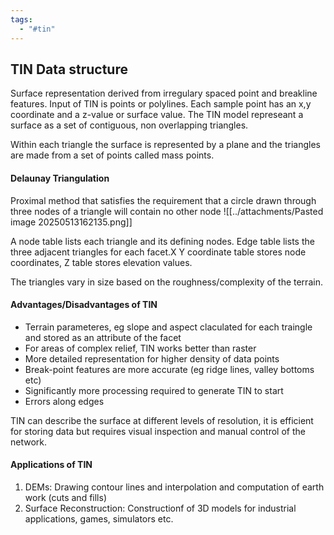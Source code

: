 ```yaml
---
tags:
  - "#tin"
---
```

## TIN Data structure
Surface representation derived from irregulary spaced point and breakline features. Input of TIN is points or polylines. Each sample point has an x,y coordinate and a z-value or surface value. The TIN model represeant a surface as a set of contiguous, non overlapping triangles.

Within each triangle the surface is represented by a plane and the triangles are made from a set of points called mass points.

#### Delaunay Triangulation
Proximal method that satisfies the requirement that a circle drawn through three nodes of a triangle will contain no other node
![[../attachments/Pasted image 20250513162135.png]]

A node table lists each triangle and its defining nodes. Edge table lists the three adjacent triangles for each facet.X Y coordinate table stores node coordinates, Z table stores elevation values. 

 The triangles vary in size based on the roughness/complexity of the terrain. 

#### Advantages/Disadvantages of TIN
- Terrain parameteres, eg slope and aspect claculated for each traingle and stored as an attribute of the facet
- For areas of complex relief, TIN works better than raster
- More detailed representation for higher density of data points
- Break-point features are more accurate (eg ridge lines, valley bottoms etc)
- Significantly more processing required to generate TIN to start
- Errors along edges

TIN can describe the surface at different levels of resolution, it is efficient for storing data but requires visual inspection and manual control of the network.

#### Applications of TIN
1. DEMs: Drawing contour lines and interpolation and computation of earth work (cuts and fills)
2. Surface Reconstruction: Constructionf of 3D models for industrial applications, games, simulators etc. 